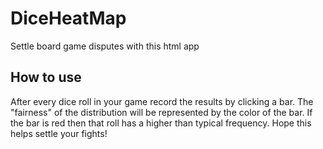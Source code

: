 # DiceHeatMap
Settle board game disputes with this html app

## How to use
After every dice roll in your game record the results by clicking a bar. The "fairness" of the distribution will be represented by the color of the bar. If the bar is red then that roll has a higher than typical frequency. Hope this helps settle your fights!